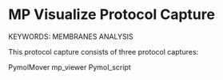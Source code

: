 MP Visualize Protocol Capture
=============================
KEYWORDS: MEMBRANES ANALYSIS

This protocol capture consists of three protocol captures:

PymolMover
mp_viewer
Pymol_script


